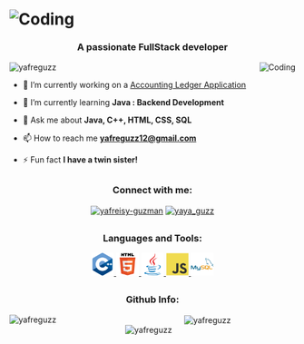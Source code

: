 <h1> <img align ="center" width = "1000" height = "" alt = "Coding" src ="https://github.com/YafreGuzz/YafreGuzz/assets/97078610/044b7e49-f9a9-4b3a-a204-aeea12c40247"/></h1>
<h3 align="center">A passionate FullStack developer</h3>
<img align = "right" alt = "Coding" src = "https://github.com/YafreGuzz/YafreGuzz/assets/97078610/198d277b-284b-4dba-ba18-716c394398ef "/>

<p align="left"> <img src="https://komarev.com/ghpvc/?username=yafreguzz&label=Profile%20views&color=0e75b6&style=flat" alt="yafreguzz" /> </p>

- 🔭 I’m currently working on a [Accounting Ledger Application](https://github.com/YafreGuzz/Capstone1.git)

- 🌱 I’m currently learning **Java : Backend Development**

- 💬 Ask me about **Java, C++, HTML, CSS, SQL**

- 📫 How to reach me **yafreguzz12@gmail.com**

- ⚡ Fun fact **I have a twin sister!**

## <h3 align="center">Connect with me:</h3>
<p align="center">
<a href="https://linkedin.com/in/yafreisy-guzman" target="blank"><img align="center" src="https://raw.githubusercontent.com/rahuldkjain/github-profile-readme-generator/master/src/images/icons/Social/linked-in-alt.svg" alt="yafreisy-guzman" height="30" width="40" /></a>
<a href="https://instagram.com/yaya_guzz" target="blank"><img align="center" src="https://raw.githubusercontent.com/rahuldkjain/github-profile-readme-generator/master/src/images/icons/Social/instagram.svg" alt="yaya_guzz" height="30" width="40" /></a>
</p>

## <h3 align="center">Languages and Tools:</h3>
<p align="center"> <a href="https://www.w3schools.com/cpp/" target="_blank" rel="noreferrer"> <img src="https://raw.githubusercontent.com/devicons/devicon/master/icons/cplusplus/cplusplus-original.svg" alt="cplusplus" width="40" height="40"/> </a> <a href="https://www.w3.org/html/" target="_blank" rel="noreferrer"> <img src="https://raw.githubusercontent.com/devicons/devicon/master/icons/html5/html5-original-wordmark.svg" alt="html5" width="40" height="40"/> </a> <a href="https://www.java.com" target="_blank" rel="noreferrer"> <img src="https://raw.githubusercontent.com/devicons/devicon/master/icons/java/java-original.svg" alt="java" width="40" height="40"/> </a> <a href="https://developer.mozilla.org/en-US/docs/Web/JavaScript" target="_blank" rel="noreferrer"> <img src="https://raw.githubusercontent.com/devicons/devicon/master/icons/javascript/javascript-original.svg" alt="javascript" width="40" height="40"/> </a> <a href="https://www.mysql.com/" target="_blank" rel="noreferrer"> <img src="https://raw.githubusercontent.com/devicons/devicon/master/icons/mysql/mysql-original-wordmark.svg" alt="mysql" width="40" height="40"/> </a> </p>

## <h3 align = "center" > Github Info: </h3>
<p>&nbsp;<img align="left" width = "300" src="https://github-readme-stats.vercel.app/api?username=yafreguzz&show_icons=true&locale=en" alt="yafreguzz" />
<img align="right" width = "300" src="https://github-readme-streak-stats.herokuapp.com/?user=yafreguzz&" alt="yafreguzz" />
<img align="center" width = "300" src="https://github-readme-stats.vercel.app/api/top-langs?username=yafreguzz&show_icons=true&locale=en&layout=compact" alt="yafreguzz" /></p>

